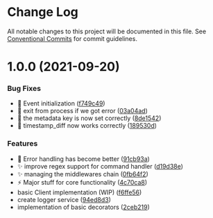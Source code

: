 # Change Log

All notable changes to this project will be documented in this file.
See [Conventional Commits](https://conventionalcommits.org) for commit guidelines.

# 1.0.0 (2021-09-20)


### Bug Fixes

* :bug: Event initialization ([f749c49](https://github.com/xzeldon/vk-di/commit/f749c49c0af675359709ead8f83a80f347f38aa1))
* :bug: exit from process if we got error ([03a04ad](https://github.com/xzeldon/vk-di/commit/03a04adb2ce7df7e0ef08dc21720d6df91e0f068))
* :bug: the metadata key is now set correctly ([8de1542](https://github.com/xzeldon/vk-di/commit/8de15421d648dacb0ea245df79efdc6a84f505f6))
* :bug: timestamp_diff now works correctly ([189530d](https://github.com/xzeldon/vk-di/commit/189530d76ccc48d2dd802a9004dd3fa901ddd2e6))


### Features

* :art: Error handling has become better ([91cb93a](https://github.com/xzeldon/vk-di/commit/91cb93a499e659ca1ff020b35a6dbc42e84e4696))
* :sparkles: improve regex support for command handler ([d19d38e](https://github.com/xzeldon/vk-di/commit/d19d38e9188ca08ed68e820bbb17304ec1d095f3))
* :sparkles: managing the middlewares chain ([0fb64f2](https://github.com/xzeldon/vk-di/commit/0fb64f21f9ec017224bee35af743395f7ae1ee09))
* :zap: Major stuff for core functionality ([4c70ca8](https://github.com/xzeldon/vk-di/commit/4c70ca8c729d1a4060dc02b3927fa57badb1a979))
* basic Client implementation (WIP) ([f6ffe56](https://github.com/xzeldon/vk-di/commit/f6ffe563173ec4a32e2c23023145d096b4cb362f))
* create logger service ([94ed8d3](https://github.com/xzeldon/vk-di/commit/94ed8d3d87342b49227c0315f0b1dc230d744d9b))
* implementation of basic decorators ([2ceb219](https://github.com/xzeldon/vk-di/commit/2ceb219530239d551046f3ab8bed8b5557b52710))
